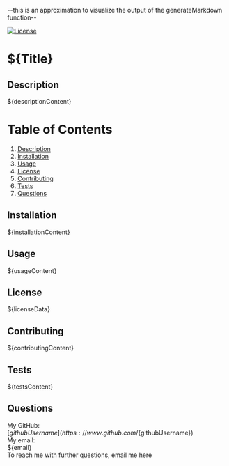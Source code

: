 --this is an approximation to visualize the output of the generateMarkdown function--

[![License](https://img.shields.io/badge/License-Apache_2.0-blue.svg)](https://opensource.org/licenses/Apache-2.0)

# ${Title}

## Description

${descriptionContent}

# Table of Contents
1. [Description](#description)
2. [Installation](#installation)
3. [Usage](#usage)
4. [License](#license)
5. [Contributing](#contributing)
6. [Tests](#tests)
7. [Questions](#questions)

## Installation

${installationContent}

## Usage

${usageContent}

## License

${licenseData}

## Contributing

${contributingContent}

## Tests

${testsContent}

## Questions

My GitHub:  
[${githubUsername}](https://www.github.com/${githubUsername})  
My email:  
${email}  
To reach me with further questions, email me here